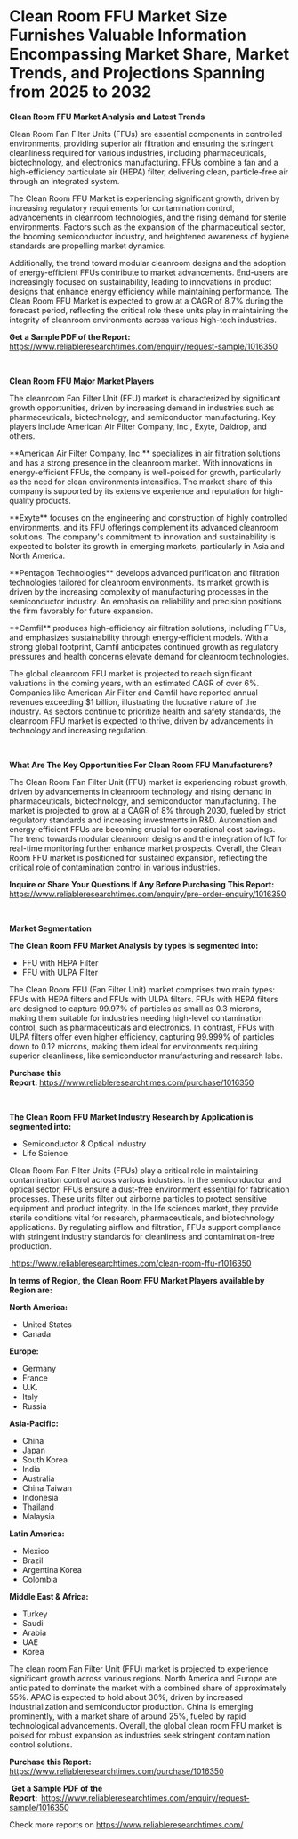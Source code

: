 <p><h1>Clean Room FFU Market Size Furnishes Valuable Information Encompassing Market Share, Market Trends, and Projections Spanning from 2025 to 2032</h1></p><p><strong>Clean Room FFU Market Analysis and Latest Trends</strong></p>
<p><p>Clean Room Fan Filter Units (FFUs) are essential components in controlled environments, providing superior air filtration and ensuring the stringent cleanliness required for various industries, including pharmaceuticals, biotechnology, and electronics manufacturing. FFUs combine a fan and a high-efficiency particulate air (HEPA) filter, delivering clean, particle-free air through an integrated system. </p><p>The Clean Room FFU Market is experiencing significant growth, driven by increasing regulatory requirements for contamination control, advancements in cleanroom technologies, and the rising demand for sterile environments. Factors such as the expansion of the pharmaceutical sector, the booming semiconductor industry, and heightened awareness of hygiene standards are propelling market dynamics.</p><p>Additionally, the trend toward modular cleanroom designs and the adoption of energy-efficient FFUs contribute to market advancements. End-users are increasingly focused on sustainability, leading to innovations in product designs that enhance energy efficiency while maintaining performance. The Clean Room FFU Market is expected to grow at a CAGR of 8.7% during the forecast period, reflecting the critical role these units play in maintaining the integrity of cleanroom environments across various high-tech industries.</p></p>
<p><strong>Get a Sample PDF of the Report:&nbsp;</strong> <a href="https://www.reliableresearchtimes.com/enquiry/request-sample/1016350?utm_campaign=3167&utm_medium=2&utm_source=Github&utm_content=ia&utm_term=10042025&utm_id=clean-room-ffu">https://www.reliableresearchtimes.com/enquiry/request-sample/1016350</a></p>
<p>&nbsp;</p>
<p><strong>Clean Room FFU Major Market Players</strong></p>
<p><p>The cleanroom Fan Filter Unit (FFU) market is characterized by significant growth opportunities, driven by increasing demand in industries such as pharmaceuticals, biotechnology, and semiconductor manufacturing. Key players include American Air Filter Company, Inc., Exyte, Daldrop, and others.</p><p>**American Air Filter Company, Inc.** specializes in air filtration solutions and has a strong presence in the cleanroom market. With innovations in energy-efficient FFUs, the company is well-poised for growth, particularly as the need for clean environments intensifies. The market share of this company is supported by its extensive experience and reputation for high-quality products.</p><p>**Exyte** focuses on the engineering and construction of highly controlled environments, and its FFU offerings complement its advanced cleanroom solutions. The company's commitment to innovation and sustainability is expected to bolster its growth in emerging markets, particularly in Asia and North America.</p><p>**Pentagon Technologies** develops advanced purification and filtration technologies tailored for cleanroom environments. Its market growth is driven by the increasing complexity of manufacturing processes in the semiconductor industry. An emphasis on reliability and precision positions the firm favorably for future expansion.</p><p>**Camfil** produces high-efficiency air filtration solutions, including FFUs, and emphasizes sustainability through energy-efficient models. With a strong global footprint, Camfil anticipates continued growth as regulatory pressures and health concerns elevate demand for cleanroom technologies.</p><p>The global cleanroom FFU market is projected to reach significant valuations in the coming years, with an estimated CAGR of over 6%. Companies like American Air Filter and Camfil have reported annual revenues exceeding $1 billion, illustrating the lucrative nature of the industry. As sectors continue to prioritize health and safety standards, the cleanroom FFU market is expected to thrive, driven by advancements in technology and increasing regulation.</p></p>
<p>&nbsp;</p>
<p><strong>What Are The Key Opportunities For Clean Room FFU Manufacturers?</strong></p>
<p><p>The Clean Room Fan Filter Unit (FFU) market is experiencing robust growth, driven by advancements in cleanroom technology and rising demand in pharmaceuticals, biotechnology, and semiconductor manufacturing. The market is projected to grow at a CAGR of 8% through 2030, fueled by strict regulatory standards and increasing investments in R&D. Automation and energy-efficient FFUs are becoming crucial for operational cost savings. The trend towards modular cleanroom designs and the integration of IoT for real-time monitoring further enhance market prospects. Overall, the Clean Room FFU market is positioned for sustained expansion, reflecting the critical role of contamination control in various industries.</p></p>
<p><strong>Inquire or Share Your Questions If Any Before Purchasing This Report:</strong> <a href="https://www.reliableresearchtimes.com/enquiry/pre-order-enquiry/1016350?utm_campaign=3167&utm_medium=2&utm_source=Github&utm_content=ia&utm_term=10042025&utm_id=clean-room-ffu">https://www.reliableresearchtimes.com/enquiry/pre-order-enquiry/1016350</a></p>
<p>&nbsp;</p>
<p><strong>Market Segmentation</strong></p>
<p><strong>The Clean Room FFU Market Analysis by types is segmented into:</strong></p>
<p><ul><li>FFU with HEPA Filter</li><li>FFU with ULPA Filter</li></ul></p>
<p><p>The Clean Room FFU (Fan Filter Unit) market comprises two main types: FFUs with HEPA filters and FFUs with ULPA filters. FFUs with HEPA filters are designed to capture 99.97% of particles as small as 0.3 microns, making them suitable for industries needing high-level contamination control, such as pharmaceuticals and electronics. In contrast, FFUs with ULPA filters offer even higher efficiency, capturing 99.999% of particles down to 0.12 microns, making them ideal for environments requiring superior cleanliness, like semiconductor manufacturing and research labs.</p></p>
<p><strong>Purchase this Report:&nbsp;</strong><a href="https://www.reliableresearchtimes.com/purchase/1016350?utm_campaign=3167&utm_medium=2&utm_source=Github&utm_content=ia&utm_term=10042025&utm_id=clean-room-ffu">https://www.reliableresearchtimes.com/purchase/1016350</a></p>
<p>&nbsp;</p>
<p><strong>The Clean Room FFU Market Industry Research by Application is segmented into:</strong></p>
<p><ul><li>Semiconductor & Optical Industry</li><li>Life Science</li></ul></p>
<p><p>Clean Room Fan Filter Units (FFUs) play a critical role in maintaining contamination control across various industries. In the semiconductor and optical sector, FFUs ensure a dust-free environment essential for fabrication processes. These units filter out airborne particles to protect sensitive equipment and product integrity. In the life sciences market, they provide sterile conditions vital for research, pharmaceuticals, and biotechnology applications. By regulating airflow and filtration, FFUs support compliance with stringent industry standards for cleanliness and contamination-free production.</p></p>
<p><a href="https://www.reliableresearchtimes.com/clean-room-ffu-r1016350?utm_campaign=3167&utm_medium=2&utm_source=Github&utm_content=ia&utm_term=10042025&utm_id=clean-room-ffu">&nbsp;https://www.reliableresearchtimes.com/clean-room-ffu-r1016350</a></p>
<p><strong>In terms of Region, the Clean Room FFU Market Players available by Region are:</strong></p>
<p>
    <p> <strong> North America: </strong>
        <ul>
            <li>United States</li>
            <li>Canada</li>
        </ul>
        </p> 
    <p> <strong> Europe: </strong>
        <ul>
            <li>Germany</li>
            <li>France</li>
            <li>U.K.</li>
            <li>Italy</li>
            <li>Russia</li>
        </ul>
        </p> 
    <p> <strong> Asia-Pacific: </strong>
        <ul>
            <li>China</li>
            <li>Japan</li>
            <li>South Korea</li>
            <li>India</li>
            <li>Australia</li>
            <li>China Taiwan</li>
            <li>Indonesia</li>
            <li>Thailand</li>
            <li>Malaysia</li>
        </ul>
        </p> 
    <p> <strong> Latin America: </strong>
        <ul>
            <li>Mexico</li>
            <li>Brazil</li>
            <li>Argentina Korea</li>
            <li>Colombia</li>
        </ul>
        </p> 
    <p> <strong> Middle East & Africa: </strong>
        <ul>
            <li>Turkey</li>
            <li>Saudi</li>
            <li>Arabia</li>
            <li>UAE</li>
            <li>Korea</li>
        </ul>
    </p>
    </p>
<p><p>The clean room Fan Filter Unit (FFU) market is projected to experience significant growth across various regions. North America and Europe are anticipated to dominate the market with a combined share of approximately 55%. APAC is expected to hold about 30%, driven by increased industrialization and semiconductor production. China is emerging prominently, with a market share of around 25%, fueled by rapid technological advancements. Overall, the global clean room FFU market is poised for robust expansion as industries seek stringent contamination control solutions.</p></p>
<p><strong>Purchase this Report: </strong><a href="https://www.reliableresearchtimes.com/purchase/1016350?utm_campaign=3167&utm_medium=2&utm_source=Github&utm_content=ia&utm_term=10042025&utm_id=clean-room-ffu">https://www.reliableresearchtimes.com/purchase/1016350</a></p>
<p>&nbsp;<strong>Get a Sample PDF of the Report:&nbsp;&nbsp;</strong><a href="https://www.reliableresearchtimes.com/enquiry/request-sample/1016350?utm_campaign=3167&utm_medium=2&utm_source=Github&utm_content=ia&utm_term=10042025&utm_id=clean-room-ffu">https://www.reliableresearchtimes.com/enquiry/request-sample/1016350</a></p>
<p><strong></strong></p>
<p>Check more reports on <a href="https://www.reliableresearchtimes.com/?utm_campaign=3167&utm_medium=2&utm_source=Github&utm_content=ia&utm_term=10042025&utm_id=clean-room-ffu">https://www.reliableresearchtimes.com/</a></p>